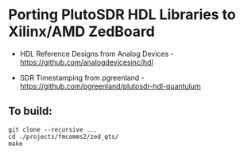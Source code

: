 
# Porting PlutoSDR HDL Libraries to Xilinx/AMD ZedBoard

* HDL Reference Designs from Analog Devices - https://github.com/analogdevicesinc/hdl

* SDR Timestamping from pgreenland - https://github.com/pgreenland/plutosdr-hdl-quantulum

## To build:
```
git clone --recursive ...
cd ./projects/fmcomms2/zed_qts/
make
```

